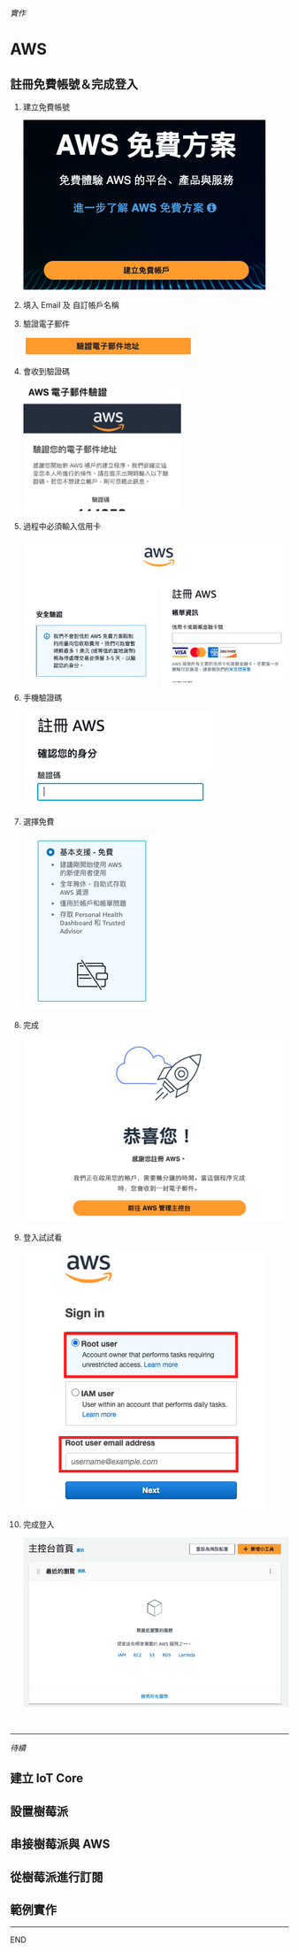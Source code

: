 *實作*

# AWS

## 註冊免費帳號＆完成登入

1. 建立免費帳號

    ![](images/img_01.png)


2. 填入 Email 及 自訂帳戶名稱

3. 驗證電子郵件

    ![](images/img_02.png)

4. 會收到驗證碼

    ![](images/img_03.png)


5. 過程中必須輸入信用卡

    ![](images/img_04.png)

6. 手機驗證碼

    ![](images/img_05.png)

7. 選擇免費

    ![](images/img_06.png)

8. 完成

    ![](images/img_07.png)

9. 登入試試看

    ![](images/img_08.png)

10. 完成登入

    ![](images/img_09.png)



</br>

---

*待續*


## 建立 IoT Core


## 設置樹莓派


## 串接樹莓派與 AWS

## 從樹莓派進行訂閱

## 範例實作
---

END


